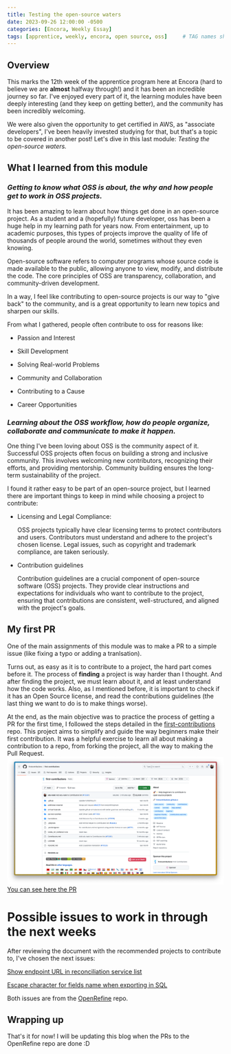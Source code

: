```yaml
---
title: Testing the open-source waters
date: 2023-09-26 12:00:00 -0500
categories: [Encora, Weekly Essay]
tags: [apprentice, weekly, encora, open source, oss]     # TAG names should always be lowercase
---
```

## Overview

This marks the 12th week of the apprentice program here at Encora (hard to believe we are **almost** halfway through!) and it has been an incredible journey so far. I've enjoyed every part of it, the learning modules have been deeply interesting (and they keep on getting better), and the community has been incredibly welcoming.

We were also given the opportunity to get certified in AWS, as "associate developers", I've been heavily invested studying for that, but that's a topic to be covered in another post! Let's dive in this last module: _Testing the open-source waters._

## What I learned from this module

### _Getting to know what OSS is about, the why and how people get to work in OSS projects._

It has been amazing to learn about how things get done in an open-source project. As a student and a (hopefully) future developer, oss has been a huge help in my learning path for years now. From entertainment, up to academic purposes, this types of projects improve the quality of life of thousands of people around the world, sometimes without they even knowing.

Open-source software refers to computer programs whose source code is made available to the public, allowing anyone to view, modify, and distribute the code. The core principles of OSS are transparency, collaboration, and community-driven development.

In a way, I feel like contributing to open-source projects is our way to "give back" to the community, and is a great opportunity to learn new topics and sharpen our skills.

From what I gathered, people often contribute to oss for reasons like:

* Passion and Interest
<!-- : Many OSS contributors are passionate about technology and specific software. They contribute because they genuinely enjoy working on it. -->

* Skill Development
<!-- : Contributing to OSS allows developers to hone their skills and gain real-world experience, which can be valuable in their careers. -->

* Solving Real-world Problems
<!-- : OSS often addresses real-world challenges. Contributors are motivated by the opportunity to solve problems and create software that benefits others. -->

* Community and Collaboration
<!-- : Being part of an OSS community offers a sense of belonging and the opportunity to collaborate with like-minded individuals from around the world. -->

* Contributing to a Cause
<!-- : Some people are driven by ideological reasons, believing in the principles of open access, transparency, and freedom of software. -->

* Career Opportunities
<!-- : Many companies value contributions to OSS, and it can enhance an individual's resume and career prospects. -->


### _Learning about the OSS workflow, how do people organize, collaborate and communicate to make it happen._

One thing I've been loving about OSS is the community aspect of it. Successful OSS projects often focus on building a strong and inclusive community. This involves welcoming new contributors, recognizing their efforts, and providing mentorship. Community building ensures the long-term sustainability of the project.

I found it rather easy to be part of an open-source project, but I learned there are important things to keep in mind while choosing a project to contribute:
* Licensing and Legal Compliance:

    OSS projects typically have clear licensing terms to protect contributors and users. Contributors must understand and adhere to the project's chosen license. Legal issues, such as copyright and trademark compliance, are taken seriously.
    
* Contribution guidelines

    Contribution guidelines are a crucial component of open-source software (OSS) projects. They provide clear instructions and expectations for individuals who want to contribute to the project, ensuring that contributions are consistent, well-structured, and aligned with the project's goals. 

## My first PR
One of the main assignments of this module was to make a PR to a simple issue (like fixing a typo or adding a tranlsation).

Turns out, as easy as it is to contribute to a project, the hard part comes before it. The process of **finding** a project is way harder than I thought. And after finding the project, we must learn about it, and at least understand how the code works. Also, as I mentioned before, it is important to check if it has an Open Source license, and read the contributions guidelines (the last thing we want to do is to make things worse).

At the end, as the main objective was to practice the process of getting a PR for the first time, I followed the steps detailed in the [first-contributions](https://github.com/firstcontributions/first-contributions) repo. This project aims to simplify and guide the way beginners make their first contribution. It was a helpful exercise to learn all about making a contribution to a repo, from forking the project, all the way to making the Pull Request.
![contribution](/assets/img/contribution.png)
[You can see here the PR](https://github.com/firstcontributions/first-contributions/pull/73361)

# Possible issues to work in through the next weeks

After reviewing the document with the recommended projects to contribute to, I've chosen the next issues:

[Show endpoint URL in reconciliation service list](https://github.com/OpenRefine/OpenRefine/issues/5878)

[Escape character for fields name when exporting in SQL](https://github.com/OpenRefine/OpenRefine/issues/4716)

Both issues are from the [OpenRefine](https://github.com/OpenRefine/OpenRefine) repo.

## Wrapping up

That's it for now! I will be updating this blog when the PRs to the OpenRefine repo are done :D
